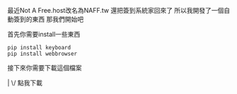 最近Not A Free.host改名為NAFF.tw 還把簽到系統家回來了
所以我開發了一個自動簽到的東西
那我們開始吧

首先你需要install一些東西
```
pip install keyboard
pip install webbrowser
```
接下來你需要下載這個檔案

|
\\/
點我下載

